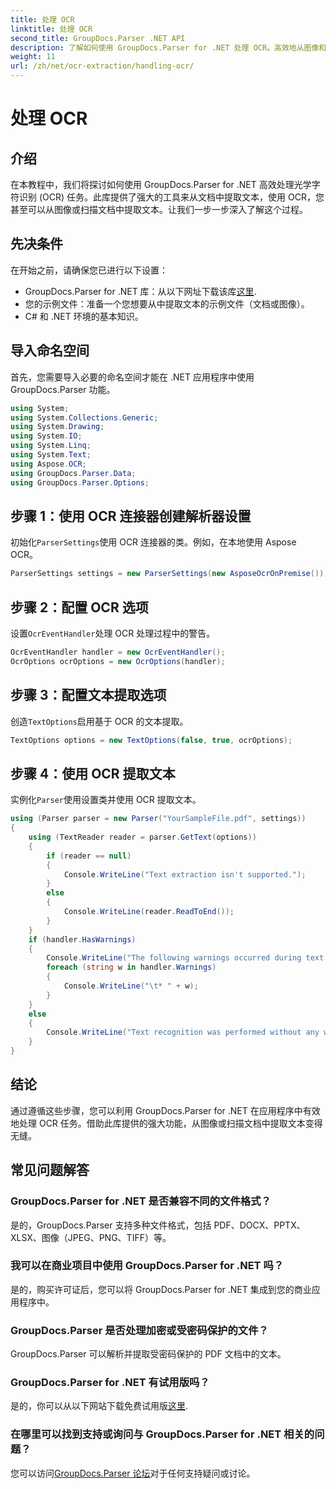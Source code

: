 ```yaml
---
title: 处理 OCR
linktitle: 处理 OCR
second_title: GroupDocs.Parser .NET API
description: 了解如何使用 GroupDocs.Parser for .NET 处理 OCR。高效地从图像和扫描文档中提取文本。
weight: 11
url: /zh/net/ocr-extraction/handling-ocr/
---
```


# 处理 OCR

## 介绍
在本教程中，我们将探讨如何使用 GroupDocs.Parser for .NET 高效处理光学字符识别 (OCR) 任务。此库提供了强大的工具来从文档中提取文本，使用 OCR，您甚至可以从图像或扫描文档中提取文本。让我们一步一步深入了解这个过程。
## 先决条件
在开始之前，请确保您已进行以下设置：
- GroupDocs.Parser for .NET 库：从以下网址下载该库[这里](https://releases.groupdocs.com/parser/net/).
- 您的示例文件：准备一个您想要从中提取文本的示例文件（文档或图像）。
- C# 和 .NET 环境的基本知识。

## 导入命名空间
首先，您需要导入必要的命名空间才能在 .NET 应用程序中使用 GroupDocs.Parser 功能。
```csharp
using System;
using System.Collections.Generic;
using System.Drawing;
using System.IO;
using System.Linq;
using System.Text;
using Aspose.OCR;
using GroupDocs.Parser.Data;
using GroupDocs.Parser.Options;
```
## 步骤 1：使用 OCR 连接器创建解析器设置
初始化`ParserSettings`使用 OCR 连接器的类。例如，在本地使用 Aspose OCR。
```csharp
ParserSettings settings = new ParserSettings(new AsposeOcrOnPremise());
```
## 步骤 2：配置 OCR 选项
设置`OcrEventHandler`处理 OCR 处理过程中的警告。
```csharp
OcrEventHandler handler = new OcrEventHandler();
OcrOptions ocrOptions = new OcrOptions(handler);
```
## 步骤 3：配置文本提取选项
创造`TextOptions`启用基于 OCR 的文本提取。
```csharp
TextOptions options = new TextOptions(false, true, ocrOptions);
```
## 步骤 4：使用 OCR 提取文本
实例化`Parser`使用设置类并使用 OCR 提取文本。
```csharp
using (Parser parser = new Parser("YourSampleFile.pdf", settings))
{
    using (TextReader reader = parser.GetText(options))
    {
        if (reader == null)
        {
            Console.WriteLine("Text extraction isn't supported.");
        }
        else
        {
            Console.WriteLine(reader.ReadToEnd());
        }
    }
    if (handler.HasWarnings)
    {
        Console.WriteLine("The following warnings occurred during text recognition:");
        foreach (string w in handler.Warnings)
        {
            Console.WriteLine("\t* " + w);
        }
    }
    else
    {
        Console.WriteLine("Text recognition was performed without any warnings.");
    }
}
```

## 结论
通过遵循这些步骤，您可以利用 GroupDocs.Parser for .NET 在应用程序中有效地处理 OCR 任务。借助此库提供的强大功能，从图像或扫描文档中提取文本变得无缝。

## 常见问题解答
### GroupDocs.Parser for .NET 是否兼容不同的文件格式？
是的，GroupDocs.Parser 支持多种文件格式，包括 PDF、DOCX、PPTX、XLSX、图像（JPEG、PNG、TIFF）等。
### 我可以在商业项目中使用 GroupDocs.Parser for .NET 吗？
是的，购买许可证后，您可以将 GroupDocs.Parser for .NET 集成到您的商业应用程序中。
### GroupDocs.Parser 是否处理加密或受密码保护的文件？
GroupDocs.Parser 可以解析并提取受密码保护的 PDF 文档中的文本。
### GroupDocs.Parser for .NET 有试用版吗？
是的，你可以从以下网站下载免费试用版[这里](https://releases.groupdocs.com/).
### 在哪里可以找到支持或询问与 GroupDocs.Parser for .NET 相关的问题？
您可以访问[GroupDocs.Parser 论坛](https://forum.groupdocs.com/c/parser/17)对于任何支持疑问或讨论。